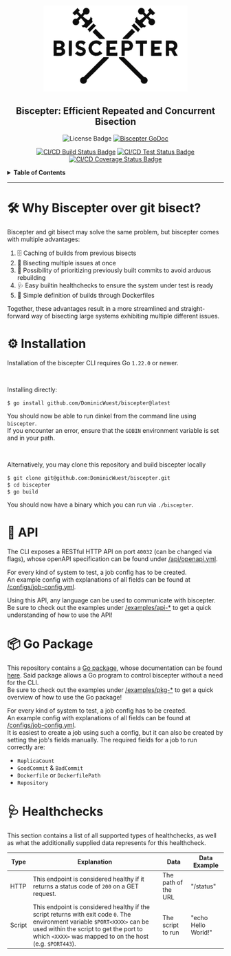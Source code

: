 <p align=center>
  <img alt="Biscepter Logo" height=200 src="assets/logo.png"/>
</p>

<h2 align=center>Biscepter: Efficient Repeated and Concurrent Bisection</h2>

<p align=center>
  <img alt="License Badge" src="https://img.shields.io/github/license/DominicWuest/biscepter">
  <a href="https://pkg.go.dev/github.com/DominicWuest/biscepter?tab=doc"><img src="https://godoc.org/github.com/golang/gddo?status.svg" alt="Biscepter GoDoc"></a>
</p>

<p align=center>
  <a href="https://github.com/DominicWuest/biscepter/actions/workflows/build.yml"><img alt="CI/CD Build Status Badge" src="https://github.com/DominicWuest/biscepter/actions/workflows/build.yml/badge.svg"></a>
  <a href="https://github.com/DominicWuest/biscepter/actions/workflows/test.yml"><img alt="CI/CD Test Status Badge" src="https://github.com/DominicWuest/biscepter/actions/workflows/test.yml/badge.svg"></a>
  <a href="https://codecov.io/gh/DominicWuest/biscepter"><img alt="CI/CD Coverage Status Badge" src="https://codecov.io/gh/DominicWuest/biscepter/branch/main/graph/badge.svg?token=lY5KKsQlpx"/></a>
</p>

<details>

<summary><b>Table of Contents</b></summary>

- [🛠️ Why Biscepter over git bisect?](#️-why-biscepter-over-git-bisect)
- [⚙️ Installation](#-installation)
- [📡 API](#-api)
- [📦 Go Package](#-go-package)
- [🩺 Healthchecks](#-healthchecks)

</details>

---

# 🛠️ Why Biscepter over git bisect?

Biscepter and git bisect may solve the same problem, but biscepter comes with multiple advantages:
1. 🗄️ Caching of builds from previous bisects
1. 🚂 Bisecting multiple issues at once
1. 🚦 Possibility of prioritizing previously built commits to avoid arduous rebuilding
1. 🩺 Easy builtin healthchecks to ensure the system under test is ready
1. 🐳 Simple definition of builds through Dockerfiles

Together, these advantages result in a more streamlined and straight-forward way of bisecting large systems exhibiting multiple different issues.

# ⚙️ Installation

Installation of the biscepter CLI requires Go `1.22.0` or newer.

</br>

Installing directly:
```
$ go install github.com/DominicWuest/biscepter@latest
```

You should now be able to run dinkel from the command line using `biscepter`.  
If you encounter an error, ensure that the `GOBIN` environment variable is set and in your path.

</br>

Alternatively, you may clone this repository and build biscepter locally
```
$ git clone git@github.com:DominicWuest/biscepter.git
$ cd biscepter
$ go build
```

You should now have a binary which you can run via `./biscepter`.

# 📡 API

The CLI exposes a RESTful HTTP API on port `40032` (can be changed via flags), whose openAPI specification can be found under [/api/openapi.yml](/api/openapi.yml).

For every kind of system to test, a job config has to be created.  
An example config with explanations of all fields can be found at [/configs/job-config.yml](/configs/job-config.yml).

Using this API, any language can be used to communicate with biscepter.
Be sure to check out the examples under [/examples/api-*](/examples) to get a quick understanding of how to use the API!

# 📦 Go Package

This repository contains a [Go package](/pkg/biscepter), whose documentation can be found [here](https://pkg.go.dev/github.com/DominicWuest/biscepter/pkg/biscepter).
Said package allows a Go program to control biscepter without a need for the CLI.  
Be sure to check out the examples under [/examples/pkg-*](/examples) to get a quick overview of how to use the Go package!

For every kind of system to test, a job config has to be created.  
An example config with explanations of all fields can be found at [/configs/job-config.yml](/configs/job-config.yml).  
It is easiest to create a job using such a config, but it can also be created by setting the job's fields manually.
The required fields for a job to run correctly are:
- `ReplicaCount`
- `GoodCommit` &amp; `BadCommit`
- `Dockerfile` or `DockerfilePath`
- `Repository`

# 🩺 Healthchecks

This section contains a list of all supported types of healthchecks, as well as what the additionally supplied data represents for this healthcheck.

| Type |  Explanation | Data | Data Example |
| --- | --- | --- | --- |
| HTTP | This endpoint is considered healthy if it returns a status code of `200` on a GET request. | The path of the URL | "/status" |
| Script| This endpoint is considered healthy if the script returns with exit code `0`. The environment variable `$PORT<XXXX>` can be used within the script to get the port to which `<XXXX>` was mapped to on the host (e.g. `$PORT443`). | The script to run | "echo Hello World!" |